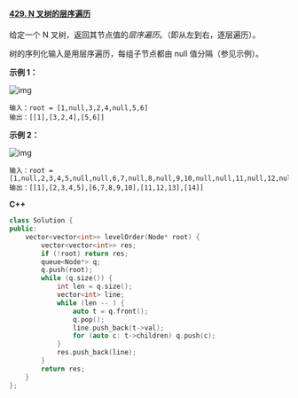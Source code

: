 #### [429. N 叉树的层序遍历](https://leetcode-cn.com/problems/n-ary-tree-level-order-traversal/)

给定一个 N 叉树，返回其节点值的*层序遍历*。（即从左到右，逐层遍历）。

树的序列化输入是用层序遍历，每组子节点都由 null 值分隔（参见示例）。

**示例 1：**

![img](https://assets.leetcode.com/uploads/2018/10/12/narytreeexample.png)

```
输入：root = [1,null,3,2,4,null,5,6]
输出：[[1],[3,2,4],[5,6]]
```

**示例 2：**

![img](https://assets.leetcode.com/uploads/2019/11/08/sample_4_964.png)

```
输入：root = [1,null,2,3,4,5,null,null,6,7,null,8,null,9,10,null,null,11,null,12,null,13,null,null,14]
输出：[[1],[2,3,4,5],[6,7,8,9,10],[11,12,13],[14]]
```

 **C++**

```c++
class Solution {
public:
    vector<vector<int>> levelOrder(Node* root) {
        vector<vector<int>> res;
        if (!root) return res;
        queue<Node*> q;
        q.push(root);
        while (q.size()) {
            int len = q.size();
            vector<int> line;
            while (len -- ) {
                auto t = q.front();
                q.pop();
                line.push_back(t->val);
                for (auto c: t->children) q.push(c);
            }
            res.push_back(line);
        }
        return res;
    }
};
```
